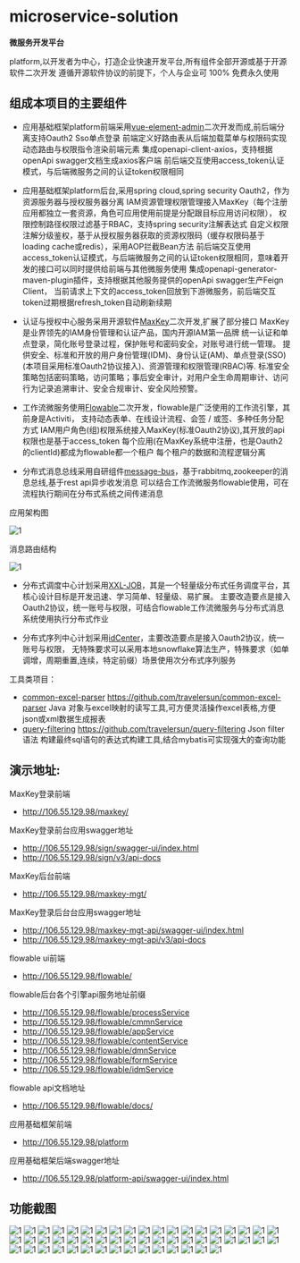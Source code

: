 # microservice-solution

**微服务开发平台**

platform,以开发者为中心，打造企业快速开发平台,所有组件全部开源或基于开源软件二次开发
遵循开源软件协议的前提下，个人与企业可 100% 免费永久使用

## 组成本项目的主要组件

- 应用基础框架platform前端采用[vue-element-admin](https://github.com/PanJiaChen/vue-element-admin.git)二次开发而成,前后端分离支持Oauth2 Sso单点登录
前端定义好路由表从后端加载菜单与权限码实现动态路由与权限指令渲染前端元素
集成openapi-client-axios，支持根据openApi swagger文档生成axios客户端
前后端交互使用access_token认证模式，与后端微服务之间的认证token权限相同


- 应用基础框架platform后台,采用spring cloud,spring security Oauth2，作为资源服务器与授权服务器分离
IAM资源管理权限管理接入MaxKey（每个注册应用都独立一套资源，角色可应用使用前提是分配跟目标应用访问权限），
权限控制路径权限过滤基于RBAC，支持spring security注解表达式
自定义权限注解分级鉴权，基于从授权服务器获取的资源权限码（缓存权限码基于loading cache或redis），采用AOP拦截Bean方法
前后端交互使用access_token认证模式，与后端微服务之间的认证token权限相同，意味着开发的接口可以同时提供给前端与其他微服务使用
集成openapi-generator-maven-plugin插件，支持根据其他服务提供的openApi swagger生产Feign Client，
当前请求上下文的access_token回放到下游微服务，前后端交互token过期根据refresh_token自动刷新续期


- 认证与授权中心服务采用开源软件[MaxKey](https://github.com/dromara/MaxKey.git)二次开发,扩展了部分接口
  MaxKey是业界领先的IAM身份管理和认证产品，国内开源IAM第一品牌
  统一认证和单点登录，简化账号登录过程，保护账号和密码安全，对账号进行统一管理。
  提供安全、标准和开放的用户身份管理(IDM)、身份认证(AM)、单点登录(SSO)(本项目采用标准Oauth2协议接入)、资源管理和权限管理(RBAC)等.
  标准安全策略包括密码策略，访问策略；事后安全审计，对用户全生命周期审计、访问行为记录追溯审计、安全合规审计、安全风险预警。


- 工作流微服务使用[Flowable](https://github.com/flowable/flowable-engine.git)二次开发，flowable是广泛使用的工作流引擎，其前身是Activiti，
支持动态表单、在线设计流程、会签 / 或签、多种任务分配方式
IAM用户角色(组)权限系统接入MaxKey(标准Oauth2协议),其开放的api权限也是基于access_token
每个应用(在MaxKey系统中注册，也是Oauth2 的clientId)都成为flowable都一个租户
每个租户的数据和流程逻辑分离


- 分布式消息总线采用自研组件[message-bus](https://github.com/travelersun/message-bus.git)，基于rabbitmq,zookeeper的消息总线,基于rest api异步收发消息
可以结合工作流微服务flowable使用，可在流程执行期间在分布式系统之间传递消息

应用架构图

![1](image/architecture.png)

消息路由结构

![1](image/router-topology.png)

- 分布式调度中心计划采用[XXL-JOB](https://gitee.com/xuxueli0323/xxl-job.git)，其是一个轻量级分布式任务调度平台，其核心设计目标是开发迅速、学习简单、轻量级、易扩展。
主要改造要点是接入Oauth2协议，统一账号与权限，可结合flowable工作流微服务与分布式消息系统使用执行分布式作业


- 分布式序列中心计划采用[idCenter](https://github.com/zhongxunking/idcenter.git)，主要改造要点是接入Oauth2协议，统一账号与权限，
无特殊要求可以采用本地snowflake算法生产，特殊要求（如单调增，周期重置,连续，特定前缀）场景使用次分布式序列服务


工具类项目：
- [common-excel-parser](https://github.com/travelersun/common-excel-parser "common-excel-parser")
https://github.com/travelersun/common-excel-parser
Java 对象与excel映射的读写工具,可方便灵活操作excel表格,方便json或xml数据生成报表
- [query-filtering](https://github.com/travelersun/query-filtering "query-filtering")
https://github.com/travelersun/query-filtering
Json filter 语法 构建最终sql语句的表达式构建工具,结合mybatis可实现强大的查询功能

## 演示地址:
MaxKey登录前端
- http://106.55.129.98/maxkey/

MaxKey登录前台应用swagger地址
- http://106.55.129.98/sign/swagger-ui/index.html
- http://106.55.129.98/sign/v3/api-docs

MaxKey后台前端
- http://106.55.129.98/maxkey-mgt/

MaxKey登录后台台应用swagger地址
- http://106.55.129.98/maxkey-mgt-api/swagger-ui/index.html
- http://106.55.129.98/maxkey-mgt-api/v3/api-docs

flowable ui前端
- http://106.55.129.98/flowable/

flowable后台各个引擎api服务地址前缀
- http://106.55.129.98/flowable/processService
- http://106.55.129.98/flowable/cmmnService
- http://106.55.129.98/flowable/appService
- http://106.55.129.98/flowable/contentService
- http://106.55.129.98/flowable/dmnService
- http://106.55.129.98/flowable/formService
- http://106.55.129.98/flowable/idmService

flowable api文档地址
- http://106.55.129.98/flowable/docs/

应用基础框架前端
- http://106.55.129.98/platform

应用基础框架后端swagger地址
- http://106.55.129.98/platform-api/swagger-ui/index.html


## 功能截图

![1](image/1.png)
![1](image/2.png)
![1](image/3.png)
![1](image/4.png)
![1](image/5.png)
![1](image/6.png)
![1](image/7.png)
![1](image/8.png)
![1](image/9.png)
![1](image/10.png)
![1](image/11.png)
![1](image/12.png)
![1](image/13.png)
![1](image/14.png)
![1](image/15.png)
![1](image/16.png)
![1](image/17.png)
![1](image/18.png)
![1](image/19.png)
![1](image/20.png)
![1](image/21.png)
![1](image/22.png)
![1](image/23.png)
![1](image/24.png)
![1](image/25.png)
![1](image/26.png)
![1](image/27.png)
![1](image/28.png)
![1](image/29.png)
![1](image/30.png)
![1](image/31.png)
![1](image/32.png)
![1](image/33.png)
![1](image/34.png)
![1](image/35.png)
![1](image/36.png)
![1](image/37.png)
![1](image/38.png)
![1](image/39.png)
![1](image/40.png)
![1](image/b1.png)
![1](image/b2.png)
![1](image/b3.png)
![1](image/b4.png)
![1](image/b5.png)
![1](image/b6.png)
![1](image/b7.png)
![1](image/b8.png)
![1](image/b9.png)
![1](image/b10.png)
![1](image/b11.png)
![1](image/b12.png)
![1](image/b13.png)
